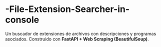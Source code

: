 # -File-Extension-Searcher-in-console
Un buscador de extensiones de archivos con descripciones y programas asociados.   Construido con **FastAPI + Web Scraping (BeautifulSoup)**.
